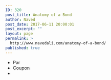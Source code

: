```yaml
---
ID: 320
post_title: Anatomy of a Bond
author: Naved
post_date: 2017-06-11 20:00:01
post_excerpt: ""
layout: page
permalink: >
  http://www.navedali.com/anatomy-of-a-bond/
published: true
---
```

<ul>
 	<li>Par</li>
 	<li>Coupon</li>
 	<li></li>
</ul>